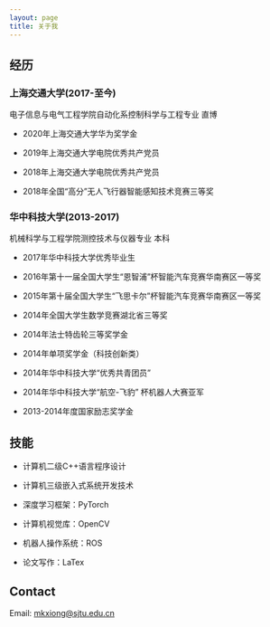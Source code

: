 ```yaml
---
layout: page
title: 关于我
---
```


## 经历

### 上海交通大学(2017-至今)

电子信息与电气工程学院自动化系控制科学与工程专业 直博

- 2020年上海交通大学华为奖学金

- 2019年上海交通大学电院优秀共产党员

- 2018年上海交通大学电院优秀共产党员

- 2018年全国“高分”无人飞行器智能感知技术竞赛三等奖

### 华中科技大学(2013-2017)

机械科学与工程学院测控技术与仪器专业 本科

- 2017年华中科技大学优秀毕业生

- 2016年第十一届全国大学生“恩智浦”杯智能汽车竞赛华南赛区一等奖

- 2015年第十届全国大学生“飞思卡尔”杯智能汽车竞赛华南赛区一等奖

- 2014年全国大学生数学竞赛湖北省三等奖

- 2014年法士特齿轮三等奖学金

- 2014年单项奖学金（科技创新类）

- 2014年华中科技大学“优秀共青团员”

- 2014年华中科技大学“航空-飞豹” 杯机器人大赛亚军

- 2013-2014年度国家励志奖学金

## 技能

- 计算机二级C++语言程序设计

- 计算机三级嵌入式系统开发技术

- 深度学习框架：PyTorch

- 计算机视觉库：OpenCV

- 机器人操作系统：ROS

- 论文写作：LaTex

## Contact

Email: mkxiong@sjtu.edu.cn
